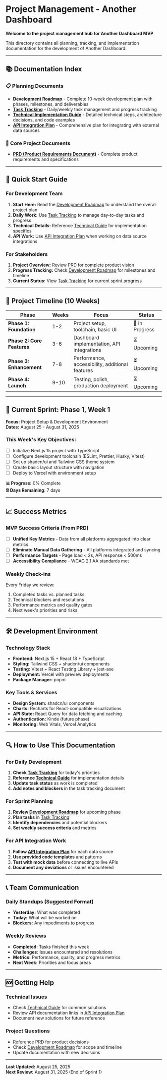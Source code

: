 # Project Management - Another Dashboard

**Welcome to the project management hub for Another Dashboard MVP**

This directory contains all planning, tracking, and implementation documentation for the development of Another Dashboard.

---

## 📚 Documentation Index

### 📋 Planning Documents

- **[Development Roadmap](./development-roadmap.md)** - Complete 10-week development plan with phases, milestones, and deliverables
- **[Task Tracking](./task-tracking.md)** - Daily/weekly task management and progress tracking
- **[Technical Implementation Guide](./technical-guide.md)** - Detailed technical steps, architecture decisions, and code examples
- **[API Integration Plan](./api-integration-plan.md)** - Comprehensive plan for integrating with external data sources

### 🎯 Core Project Documents

- **[PRD (Product Requirements Document)](../PRD.md)** - Complete product requirements and specifications

---

## 🚀 Quick Start Guide

### For Development Team

1. **Start Here:** Read the [Development Roadmap](./development-roadmap.md) to understand the overall project plan
2. **Daily Work:** Use [Task Tracking](./task-tracking.md) to manage day-to-day tasks and progress
3. **Technical Details:** Reference [Technical Guide](./technical-guide.md) for implementation specifics
4. **API Work:** Use [API Integration Plan](./api-integration-plan.md) when working on data source integrations

### For Stakeholders

1. **Project Overview:** Review [PRD](../PRD.md) for complete product vision
2. **Progress Tracking:** Check [Development Roadmap](./development-roadmap.md) for milestones and timeline
3. **Current Status:** View [Task Tracking](./task-tracking.md) for current sprint progress

---

## 📅 Project Timeline (10 Weeks)

| Phase                      | Weeks | Focus                                           | Status         |
| -------------------------- | ----- | ----------------------------------------------- | -------------- |
| **Phase 1: Foundation**    | 1-2   | Project setup, toolchain, basic UI              | 🔄 In Progress |
| **Phase 2: Core Features** | 3-6   | Dashboard implementation, API integrations      | ⏳ Upcoming    |
| **Phase 3: Enhancement**   | 7-8   | Performance, accessibility, additional features | ⏳ Upcoming    |
| **Phase 4: Launch**        | 9-10  | Testing, polish, production deployment          | ⏳ Upcoming    |

---

## 🎯 Current Sprint: Phase 1, Week 1

**Focus:** Project Setup & Development Environment  
**Dates:** August 25 - August 31, 2025

### This Week's Key Objectives:

- [ ] Initialize Next.js 15 project with TypeScript
- [ ] Configure development toolchain (ESLint, Prettier, Husky, Vitest)
- [ ] Set up shadcn/ui and Tailwind CSS theme system
- [ ] Create basic layout structure with navigation
- [ ] Deploy to Vercel with environment setup

**📊 Progress:** 0% Complete  
**⏰ Days Remaining:** 7 days

---

## 📈 Success Metrics

### MVP Success Criteria (From PRD)

- [ ] **Unified Key Metrics** - Data from all platforms aggregated into clear metrics
- [ ] **Eliminate Manual Data Gathering** - All platforms integrated and syncing
- [ ] **Performance Targets** - Page load < 2s, API response < 500ms
- [ ] **Accessibility Compliance** - WCAG 2.1 AA standards met

### Weekly Check-ins

Every Friday we review:

1. Completed tasks vs. planned tasks
2. Technical blockers and resolutions
3. Performance metrics and quality gates
4. Next week's priorities and risks

---

## 🛠️ Development Environment

### Technology Stack

- **Frontend:** Next.js 15 + React 18 + TypeScript
- **Styling:** Tailwind CSS + shadcn/ui components
- **Testing:** Vitest + React Testing Library + jest-axe
- **Deployment:** Vercel with preview deployments
- **Package Manager:** pnpm

### Key Tools & Services

- **Design System:** shadcn/ui components
- **Charts:** Recharts for React-compatible visualizations
- **API State:** React Query for data fetching and caching
- **Authentication:** Kinde (future phase)
- **Monitoring:** Web Vitals, Vercel Analytics

---

## 🔍 How to Use This Documentation

### For Daily Development

1. **Check [Task Tracking](./task-tracking.md)** for today's priorities
2. **Reference [Technical Guide](./technical-guide.md)** for implementation details
3. **Update task status** as work is completed
4. **Add notes and blockers** in the task tracking document

### For Sprint Planning

1. **Review [Development Roadmap](./development-roadmap.md)** for upcoming phase
2. **Plan tasks** in [Task Tracking](./task-tracking.md)
3. **Identify dependencies** and potential blockers
4. **Set weekly success criteria** and metrics

### For API Integration Work

1. **Follow [API Integration Plan](./api-integration-plan.md)** for each data source
2. **Use provided code templates** and patterns
3. **Test with mock data** before connecting to live APIs
4. **Document any deviations** or issues encountered

---

## 📞 Team Communication

### Daily Standups (Suggested Format)

- **Yesterday:** What was completed
- **Today:** What will be worked on
- **Blockers:** Any impediments to progress

### Weekly Reviews

- **Completed:** Tasks finished this week
- **Challenges:** Issues encountered and resolutions
- **Metrics:** Performance, quality, and progress metrics
- **Next Week:** Priorities and focus areas

---

## 🆘 Getting Help

### Technical Issues

- Check [Technical Guide](./technical-guide.md) for common solutions
- Review API documentation links in [API Integration Plan](./api-integration-plan.md)
- Document new solutions for future reference

### Project Questions

- Reference [PRD](../PRD.md) for product decisions
- Check [Development Roadmap](./development-roadmap.md) for scope and timeline
- Update documentation with new decisions

---

**Last Updated:** August 25, 2025  
**Next Review:** August 31, 2025 (End of Sprint 1)
